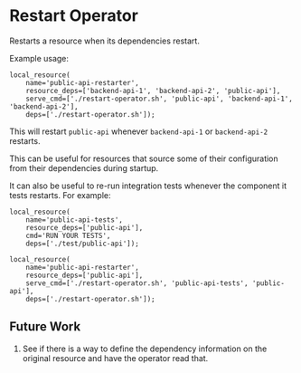 # Restart Operator

Restarts a resource when its dependencies restart.

Example usage:

```
local_resource(
    name='public-api-restarter',
    resource_deps=['backend-api-1', 'backend-api-2', 'public-api'], 
    serve_cmd=['./restart-operator.sh', 'public-api', 'backend-api-1', 'backend-api-2'], 
    deps=['./restart-operator.sh']);
```

This will restart `public-api` whenever `backend-api-1` or `backend-api-2` restarts.

This can be useful for resources that source some of their configuration from their dependencies during startup.

It can also be useful to re-run integration tests whenever the component it tests restarts. For example:

```
local_resource(
    name='public-api-tests',
    resource_deps=['public-api'], 
    cmd='RUN YOUR TESTS', 
    deps=['./test/public-api']);

local_resource(
    name='public-api-restarter',
    resource_deps=['public-api'], 
    serve_cmd=['./restart-operator.sh', 'public-api-tests', 'public-api'], 
    deps=['./restart-operator.sh']);
```

## Future Work

1. See if there is a way to define the dependency information on the original resource and have the operator read that.
